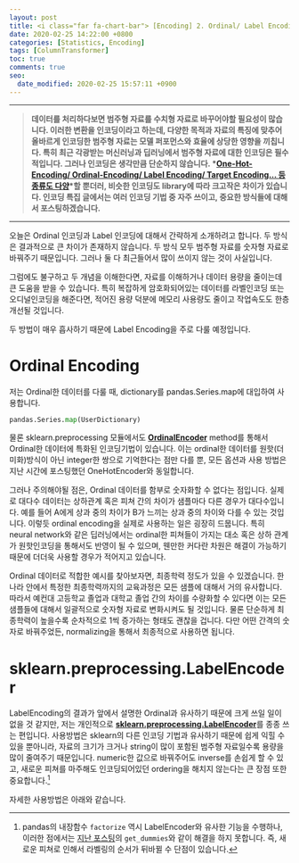 ```yaml
---
layout: post
title: <i class="far fa-chart-bar"> [Encoding] 2. Ordinal/ Label Encoding</i>
date: 2020-02-25 14:22:00 +0800
categories: [Statistics, Encoding]
tags: [ColumnTransformer]
toc: true
comments: true
seo:
  date_modified: 2020-02-25 15:57:11 +0900
---
```


***  
> <b>데이터를 처리하다보면 범주형 자료를 수치형 자료로 바꾸어야할 필요성이 많습니다. 이러한 변환을 인코딩이라고 하는데, 다양한 목적과 자료의 특징에 맞추어 올바르게 인코딩한 범주형 자료는 모델 퍼포먼스와 효율에 상당한 영향을 끼칩니다. 특히 최근 각광받는 머신러닝과 딥러닝에서 범주형 자료에 대한 인코딩은 필수적입니다. 그러나 인코딩은 생각만큼 단순하지 않습니다. *[One-Hot-Encoding/ Ordinal-Encoding/ Label Encoding/ Target Encoding... 등 종류도 다양](http://contrib.scikit-learn.org/categorical-encoding/index.html)*할 뿐더러, 비슷한 인코딩도 library에 따라 크고작은 차이가 있습니다. 인코딩 특집 글에서는 여러 인코딩 기법 중 자주 쓰이고, 중요한 방식들에 대해서 포스팅하겠습니다.</b>   


***  

  
  
오늘은 Ordinal 인코딩과 Label 인코딩에 대해서 간략하게 소개하려고 합니다. 두 방식은 결과적으로 큰 차이가 존재하지 않습니다. 두 방식 모두 범주형 자료를 숫자형 자료로 바꿔주기 때문입니다. 그러나 둘 다 최근들어서 많이 쓰이지 않는 것이 사실입니다.  

그럼에도 불구하고 두 개념을 이해한다면, 자료를 이해하거나 데이터 용량을 줄이는데 큰 도움을 받을 수 있습니다. 특히 복잡하게 암호화되어있는 데이터를 라벨인코딩 또는 오디널인코딩을 해준다면, 적어진 용량 덕분에 메모리 사용량도 줄이고 작업속도도 한층 개선될 것입니다.  

두 방법이 매우 흡사하기 때문에 Label Encoding을 주로 다룰 예정입니다.  

# Ordinal Encoding  
저는 Ordinal한 데이터를 다룰 때, dictionary를 pandas.Series.map에 대입하여 사용합니다.  

```python
pandas.Series.map(UserDictionary)
```  
물론 sklearn.preprocessing 모듈에서도 <b>[OrdinalEncoder](https://scikit-learn.org/stable/modules/generated/sklearn.preprocessing.OrdinalEncoder.html)</b> method를 통해서 Ordinal한 데이터에 특화된 인코딩기법이 있습니다. 이는 ordinal한 데이터를 원핫(더미화)방식이 아닌 integer한 쌍으로 기억한다는 점만 다를 뿐, 모든 옵션과 사용 방법은 지난 시간에 포스팅했던 OneHotEncoder와 동일합니다.  

그러나 주의해야될 점은, Ordinal 데이터를 함부로 숫자화할 수 없다는 점입니다. 실제로 대다수 데이터는 상하관계 혹은 피쳐 간의 차이가 샘플마다 다른 경우가 대다수입니다. 예를 들어 A에게 상과 중의 차이가 B가 느끼는 상과 중의 차이와 다를 수 있는 것입니다. 이렇듯 ordinal encoding을 실제로 사용하는 일은 굉장히 드뭅니다. 특히 neural network와 같은 딥러닝에서는 ordinal한 피쳐들이 가지는 대소 혹은 상하 관계가 원핫인코딩을 통해서도 반영이 될 수 있으며, 웬만한 커다란 차원은 해결이 가능하기 때문에 더더욱 사용할 경우가 적어지고 있습니다.  

Ordinal 데이터로 적합한 예시를 찾아보자면, 최종학력 정도가 있을 수 있겠습니다. 한 나라 안에서 특정한 최종학력까지의 교육과정은 모든 샘플에 대해서 거의 유사합니다. 따라서 예컨대 고등학교 졸업과 대학교 졸업 간의 차이를 수량화할 수 있다면 이는 모든 샘플들에 대해서 일괄적으로 숫자형 자료로 변화시켜도 될 것입니다. 물론 단순하게 최종학력이 높을수록 순차적으로 1씩 증가하는 형태도 괜찮을 겁니다. 다만 어떤 간격의 숫자로 바꿔주었든, normalizing을 통해서 최종적으로 사용하면 됩니다.  



# sklearn.preprocessing.LabelEncoder
LabelEncoding의 결과가 앞에서 설명한 Ordinal과 유사하기 때문에 크게 쓰일 일이 없을 것 같지만, 저는 개인적으로 <b>[sklearn.preprocessing.LabelEncoder](https://scikit-learn.org/stable/modules/generated/sklearn.preprocessing.LabelEncoder.html)</b>를 종종 쓰는 편입니다. 사용방법은 sklearn의 다른 인코딩 기법과 유사하기 때문에 쉽게 익힐 수 있을 뿐아니라, 자료의 크기가 크거나 string이 많이 포함된 범주형 자료일수록 용량을 많이 줄여주기 때문입니다. numeric한 값으로 바꿔주어도 inverse를 손쉽게 할 수 있고, 새로운 피쳐를 마주해도 인코딩되어있던 ordering을 해치지 않는다는 큰 장점 또한 중요합니다.[^fac]  

[^fac]: pandas의 내장함수 `factorize` 역시 LabelEncoder와 유사한 기능을 수행하나, 이러한 점에서는 [지난 포스팅](https://haehwan.github.io/posts/Sta-Encoding/)의 `get_dummies`와 같이 해결을 하지 못합니다. 즉, 새로운 피쳐로 인해서 라벨링의 순서가 뒤바뀔 수 단점이 있습니다.   

자세한 사용방법은 아래와 같습니다.



